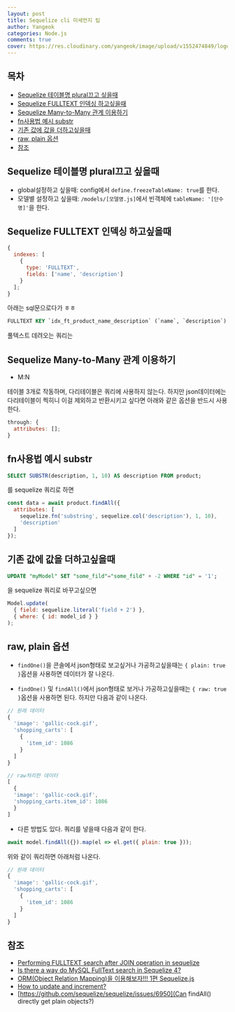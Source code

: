 ```yaml
---
layout: post
title: Sequelize cli 미세먼지 팁
author: Yangeok
categories: Node.js
comments: true
cover: https://res.cloudinary.com/yangeok/image/upload/v1552474849/logo/posts/sequelize.jpg
---
```


## 목차

- [Sequelize 테이블명 plural끄고 싶을때](#Sequelize-테이블명-plural끄고-싶을때)
- [Sequelize FULLTEXT 인덱싱 하고싶을때](#Sequelize-FULLTEXT-인덱싱-하고싶을때)
- [Sequelize Many-to-Many 관계 이용하기](#Sequelize-Many-to-Many-관계-이용하기)
- [fn사용법 예시 substr](#fn사용법-예시-substr)
- [기존 값에 값을 더하고싶을때](#기존-값에-값을-더하고싶을때)
- [raw, plain 옵션](#raw,-plain-옵션)
- [참조](#참조)

## Sequelize 테이블명 plural끄고 싶을때

- global설정하고 싶을때: config에서 `define.freezeTableName: true`를 한다.
- 모델별 설정하고 싶을때: `/models/[모델명.js]`에서 빈객체에 `tableName: '[단수명]'`을 한다.

## Sequelize FULLTEXT 인덱싱 하고싶을때

```js
{
  indexes: [
    {
      type: 'FULLTEXT',
      fields: ['name', 'description']
    }
  ];
}
```

아래는 sql문으로다가 ㅎㅎ

```sql
FULLTEXT KEY `idx_ft_product_name_description` (`name`, `description`)
```

풀텍스트 데려오는 쿼리는

## Sequelize Many-to-Many 관계 이용하기

- M:N

테이블 3개로 작동하며, 다리테이블은 쿼리에 사용하지 않는다. 하지만 json데이터에는 다리테이블이 찍히니 이걸 제외하고 반환시키고 싶다면 아래와 같은 옵션을 반드시 사용한다.

```js
through: {
  attributes: [];
}
```

## fn사용법 예시 substr

```sql
SELECT SUBSTR(description, 1, 10) AS description FROM product;
```

를 sequelize 쿼리로 하면

```js
const data = await product.findAll({
  attributes: [
    sequelize.fn('substring', sequelize.col('description'), 1, 10),
    'description'
  ]
});
```

## 기존 값에 값을 더하고싶을때

```sql
UPDATE "myModel" SET "some_fild"="some_fild" + -2 WHERE "id" = '1';
```

을 sequelize 쿼리로 바꾸고싶으면

```js
Model.update(
  { field: sequelize.literal('field + 2') },
  { where: { id: model_id } }
);
```

## raw, plain 옵션

- `findOne()`을 콘솔에서 json형태로 보고싶거나 가공하고싶을때는 `{ plain: true }`옵션을 사용하면 데이터가 잘 나온다.

- `findOne()` 및 `findAll()`에서 json형태로 보거나 가공하고싶을때는 `{ raw: true }`옵션을 사용하면 된다. 하지만 다음과 같이 나온다.

```js
// 원래 데이터
{
  'image': 'gallic-cock.gif',
  'shopping_carts': [
    {
      'item_id': 1086
    }
  ]
}

// raw처리한 데이터
[
  {
  'image': 'gallic-cock.gif',
  'shopping_carts.item_id': 1086
  }
]
```

- 다른 방법도 있다. 쿼리를 넣을때 다음과 같이 한다.

```js
await model.findAll({}).map(el => el.get({ plain: true }));
```

위와 같이 쿼리하면 아래처럼 나온다.

```js
// 원래 데이터
{
  'image': 'gallic-cock.gif',
  'shopping_carts': [
    {
      'item_id': 1086
    }
  ]
}
```

## 참조

- [Performing FULLTEXT search after JOIN operation in sequelize](https://stackoverflow.com/questions/40571881/performing-fulltext-search-after-join-operation-in-sequelize)
- [Is there a way do MySQL FullText search in Sequelize 4?](https://stackoverflow.com/questions/47742180/is-there-a-way-do-mysql-fulltext-search-in-sequelize-4)
- [ORM(Object Relation Mapping)을 이용해보자!!! 1편 Sequelize.js](https://real-dongsoo7.tistory.com/63)
- [How to update and increment?](https://github.com/sequelize/sequelize/issues/7268)
- [https://github.com/sequelize/sequelize/issues/6950](Can findAll() directly get plain objects?)
